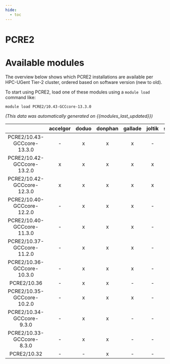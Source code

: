 ```yaml
---
hide:
  - toc
---
```


PCRE2
=====

# Available modules


The overview below shows which PCRE2 installations are available per HPC-UGent Tier-2 cluster, ordered based on software version (new to old).

To start using PCRE2, load one of these modules using a `module load` command like:

```shell
module load PCRE2/10.43-GCCcore-13.3.0
```

*(This data was automatically generated on {{modules_last_updated}})*  

| |accelgor|doduo|donphan|gallade|joltik|shinx|skitty|
| :---: | :---: | :---: | :---: | :---: | :---: | :---: | :---: |
|PCRE2/10.43-GCCcore-13.3.0|-|x|x|x|-|x|x|
|PCRE2/10.42-GCCcore-13.2.0|x|x|x|x|x|x|x|
|PCRE2/10.42-GCCcore-12.3.0|x|x|x|x|x|x|x|
|PCRE2/10.40-GCCcore-12.2.0|-|x|x|x|-|x|-|
|PCRE2/10.40-GCCcore-11.3.0|-|x|x|x|-|-|-|
|PCRE2/10.37-GCCcore-11.2.0|-|x|x|x|-|-|-|
|PCRE2/10.36-GCCcore-10.3.0|-|x|x|x|-|-|-|
|PCRE2/10.36|-|x|x|-|-|-|-|
|PCRE2/10.35-GCCcore-10.2.0|-|x|x|x|-|-|-|
|PCRE2/10.34-GCCcore-9.3.0|-|x|x|-|-|-|-|
|PCRE2/10.33-GCCcore-8.3.0|-|x|x|-|-|-|-|
|PCRE2/10.32|-|-|x|-|-|-|-|
